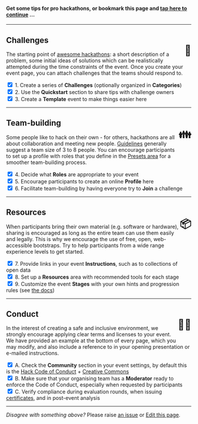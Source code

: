 #### Get some tips for pro hackathons, or bookmark this page and [tap here to continue](/event/new) ...

---

<h1 style="float:right">🏁</h1>

## Challenges

The starting point of [awesome hackathons](https://github.com/dribdat/awesome-hackathon?tab=readme-ov-file#awesome-hackathon):
a short description of a problem, some initial ideas of solutions which can be realistically attempted during the time constraints of the event. Once you create your event page, you can attach challenges that the teams should respond to.

<label><input type="checkbox" checked="checked"> 1. Create a series of **Challenges** (optionally organized in **Categories**)</label><br>
<label><input type="checkbox" checked="checked"> 2. Use the **Quickstart** section to share tips with challenge owners</label><br>
<label><input type="checkbox" checked="checked"> 3. Create a **Template** event to make things easier here</label><br>

---

<h1 style="float:right">👪</h1>

## Team-building

Some people like to hack on their own - for others, hackathons are all about collaboration and meeting new people. <a href="https://opendata.ch/guidelines" target="_blank">Guidelines</a> generally suggest a team size of 3 to 8 people. You can encourage participants to set up a profile with roles that you define in the <a href="/admin/presets" target="_blank">Presets area</a> for a smoother team-building process.

<label><input type="checkbox" checked="checked"> 4. Decide what **Roles** are appropriate to your event </label><br>
<label><input type="checkbox" checked="checked"> 5. Encourage participants to create an online **Profile** here </label><br>
<label><input type="checkbox" checked="checked"> 6. Facilitate team-building by having everyone try to **Join** a challenge </label><br>

---

<h1 style="float:right">📦</h1>

## Resources

When participants bring their own material (e.g. software or hardware), sharing is encouraged as long as the entire team can use them easily and legally. This is why we encourage the use of free, open, web-accessible bootstraps. Try to help participants from a wide range experience levels to get started.

<label><input type="checkbox" checked="checked"> 7. Provide links in your event **Instructions**, such as to collections of open data </label><br>
<label><input type="checkbox" checked="checked"> 8. Set up a **Resources** area with recommended tools for each stage </label><br>
<label><input type="checkbox" checked="checked"> 9. Customize the event **Stages** with your own hints and progression rules (see [the docs](https://dribdat.cc/deploy))</label><br>

---

<h1 style="float:right">🏳️‍🌈</h1>

## Conduct

In the interest of creating a safe and inclusive environment, we strongly encourage applying clear terms and licenses to your event. We have provided an example at the bottom of every page, which you may modify, and also include a reference to in your opening presentation or e-mailed instructions.

<label><input type="checkbox" checked="checked"> A. Check the **Community** section in your event settings, by default this is the [Hack Code of Conduct](https://hackcodeofconduct.org/) + [Creative Commons](https://creativecommons.org/) </label><br>
<label><input type="checkbox" checked="checked"> B. Make sure that your organising team has a <b>Moderator</b> ready to enforce the Code of Conduct, especially when requested by participants </label><br>
<label><input type="checkbox" checked="checked"> C. Verify compliance during evaluation rounds, when issuing <a href="http://github.com/dribdat/certify" target="_blank">certificates</a>, and in post-event analysis </label><br>

---

_Disagree with something above?_ Please raise [an issue](https://github.com/dribdat/dribdat/issues/new) or [Edit this page](https://github.com/dribdat/dribdat/blob/main/dribdat/templates/includes/eventstart.md).

